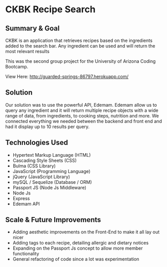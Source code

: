 # CKBK Recipe Search

## Summary & Goal

CKBK is an application that retrieves recipes based on the ingredients added to the search bar. Any ingredient can be used and will return the most relevant results

This was the second group project for the University of Arizona Coding Bootcamp.

View Here: http://guarded-springs-86797.herokuapp.com/

## Solution

Our solution was to use the powerful API, Edemam. Edemam allow us to query any ingredient and it will return multiple recipe objects with a wide range of data, from ingredients, to cooking steps, nutrition and more. We connected everything we needed between the backend and front end and had it display up to 10 results per query.

## Technologies Used

- Hypertext Markup Language (HTML)
- Cascading Style Sheets (CSS)
- Bulma (CSS Library)
- JavaScript (Programming Language)
- jQuery (JavaScript Library)
- mySQL / Sequelize (Database / ORM)
- Passport JS (Node Js Middleware)
- Node Js
- Express
- Edemam API

## Scale & Future Improvements

- Adding aesthetic improvements on the Front-End to make it all lay out nicer
- Adding tags to each recipe, detailing allergic and dietary notices
- Expanding on the Passport Js concept to allow more member functionality
- General refactoring of code since a lot was experimentation
